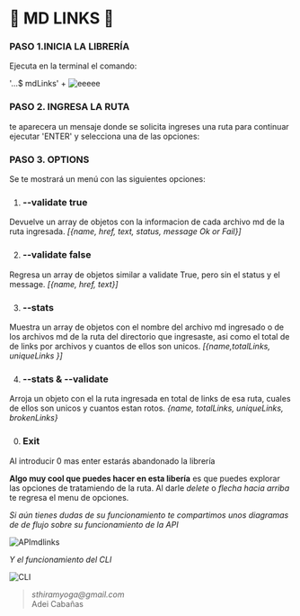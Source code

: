 #  👾 MD LINKS 👾
### **PASO 1.INICIA LA LIBRERÍA** 
Ejecuta en la terminal el comando:

 '...$ mdLinks' + ![eeeee](https://user-images.githubusercontent.com/101679628/200096615-536f8320-982b-450a-9eea-a998b7eb0074.png)

### **PASO 2. INGRESA LA RUTA**
te aparecera un mensaje donde se solicita ingreses una ruta 
para continuar ejecutar 'ENTER'
y selecciona una de las opciones:

### **PASO 3. OPTIONS** 
Se te mostrará un menú con las siguientes opciones:
1. ### --validate true

Devuelve un array de objetos con la informacion de cada archivo md de la ruta ingresada.
*[{name, href, text, status, message Ok or Fail}]*

2. ### --validate false

Regresa un array de objetos similar a validate True, pero sin el status y el message.
*[{name, href, text}]*

3. ### --stats

Muestra un array de objetos con el nombre del archivo md ingresado o de los archivos md de la ruta del directorio que ingresaste, asi como el  total de de links por archivos y cuantos de ellos son unicos. 
*[{name,totalLinks, uniqueLinks }]*

4. ### --stats & --validate

Arroja un objeto con el la ruta ingresada en total de links de esa ruta, cuales de ellos son unicos y cuantos estan rotos. 
*{name, totalLinks, uniqueLinks, brokenLinks}*

0. ### Exit
Al introducir 0 mas enter estarás abandonado la librería

**Algo muy cool que puedes hacer en esta libería** es que puedes explorar las opciones de tratamiendo de la ruta. Al darle *delete* o *flecha hacia arriba* te regresa el menu de opciones.
 
 *Si aún tienes dudas de su funcionamiento te compartimos unos diagramas de de flujo sobre su funcionamiento de la API*

![APImdlinks](https://user-images.githubusercontent.com/101679628/200127721-a786dba9-464d-49dc-b760-dcde71d4e3a2.png)

*Y el funcionamiento del CLI*

![CLI](https://user-images.githubusercontent.com/101679628/200131979-2cd302ca-3467-4b39-90b2-66d156627003.png)

 >_sthiramyoga@gmail.com_  
 >Adei Cabañas



